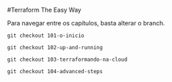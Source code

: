 #Terraform The Easy Way

Para navegar entre os capítulos, basta alterar o branch.

```
git checkout 101-o-inicio
```
```
git checkout 102-up-and-running
```
```
git checkout 103-terraformando-na-cloud
```
```
git checkout 104-advanced-steps
```
